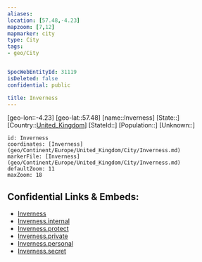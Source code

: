 ```yaml
---
aliases: 
location: [57.48,-4.23]
mapzoom: [7,12] 
mapmarker: city 
type: City
tags:
- geo/City


SpocWebEntityId: 31119
isDeleted: false
confidential: public

title: Inverness
---
```

[geo-lon::-4.23]
[geo-lat::57.48]
[name::Inverness]
[State::]
[Country::[United_Kingdom](geo/Continent/Europe/United_Kingdom.md)]
[StateId::]
[Population::]
[Unknown::]


```leaflet
id: Inverness
coordinates: [Inverness](geo/Continent/Europe/United_Kingdom/City/Inverness.md)
markerFile: [Inverness](geo/Continent/Europe/United_Kingdom/City/Inverness.md)
defaultZoom: 11 
maxZoom: 18
```


## Confidential Links & Embeds: 
- [Inverness](../../../../../../_public/geo/Continent/Europe/United_Kingdom/City/Inverness.md) 
- [Inverness.internal](../../../../../../_internal/geo/Continent/Europe/United_Kingdom/City/Inverness.internal.md) 
- [Inverness.protect](../../../../../../_protect/geo/Continent/Europe/United_Kingdom/City/Inverness.protect.md) 
- [Inverness.private](../../../../../../_private/geo/Continent/Europe/United_Kingdom/City/Inverness.private.md) 
- [Inverness.personal](../../../../../../_personal/geo/Continent/Europe/United_Kingdom/City/Inverness.personal.md) 
- [Inverness.secret](../../../../../../_secret/geo/Continent/Europe/United_Kingdom/City/Inverness.secret.md) 
